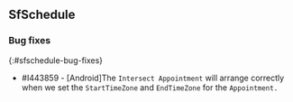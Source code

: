 ## SfSchedule

### Bug fixes
{:#sfschedule-bug-fixes}

* \#I443859 - [Android]The `Intersect Appointment` will arrange correctly when we set the `StartTimeZone` and `EndTimeZone` for the `Appointment.`
